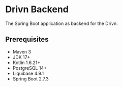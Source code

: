 # Drivn Backend

The Spring Boot application as backend for the Drivn.

## Prerequisites

* Maven 3
* JDK 17+
* Kotlin 1.6.21+
* PostgreSQL 14+
* Liquibase 4.9.1
* Spring Boot 2.7.3
